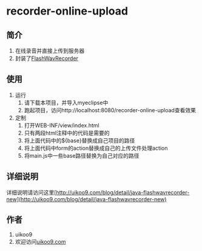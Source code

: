 # recorder-online-upload

## 简介
1. 在线录音并直接上传到服务器
2. 封装了[FlashWavRecorder](https://github.com/cykod/FlashWavRecorder)

## 使用
1. 运行
	1. 请下载本项目，并导入myeclipse中
	2. 跑起项目，访问http://localhost:8080/recorder-online-upload查看效果
2. 定制
	1. 打开WEB-INF/view/index.html
	2. 只有两段html注释中的代码是需要的
	3. 将上面代码中的${base}替换成自己项目的路径
	4. 将上面代码中form的action替换成自己的上传文件处理action
	5. 将main.js中一些base路径替换为自己对应的路径

## 详细说明
详细说明请访问这里[http://uikoo9.com/blog/detail/java-flashwavrecorder-new](http://uikoo9.com/blog/detail/java-flashwavrecorder-new)

## 作者
1. uikoo9
2. 欢迎访问[uikoo9.com](http://uikoo9.com)
